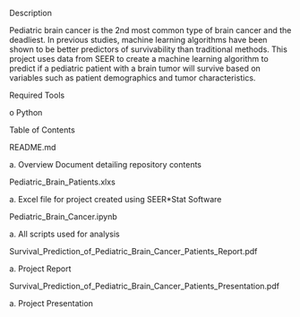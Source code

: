Description

Pediatric brain cancer is the 2nd most common type of brain cancer and the deadliest. In previous studies, machine learning algorithms have been shown to be better predictors of survivability than traditional methods. 
This project uses data from SEER to create a machine learning algorithm to predict if a pediatric patient with a brain tumor will survive based on variables such as patient demographics and tumor characteristics.

Required Tools

o Python

Table of Contents

README.md

a. Overview Document detailing repository contents

Pediatric_Brain_Patients.xlxs

a. Excel file for project created using SEER*Stat Software

Pediatric_Brain_Cancer.ipynb

a. All scripts used for analysis

Survival_Prediction_of_Pediatric_Brain_Cancer_Patients_Report.pdf

a. Project Report

Survival_Prediction_of_Pediatric_Brain_Cancer_Patients_Presentation.pdf

a. Project Presentation
